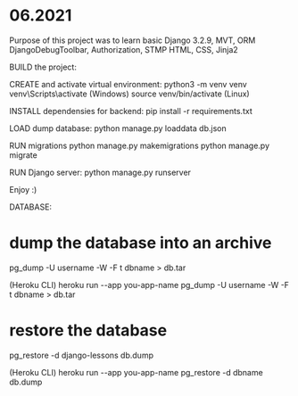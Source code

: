 # 06.2021
Purpose of this project was to 
learn basic Django 3.2.9, MVT, ORM
DjangoDebugToolbar, Authorization, STMP
HTML, CSS, Jinja2


BUILD the project:

CREATE and activate virtual environment:
python3 -m venv venv
venv\Scripts\activate (Windows)
source venv/bin/activate (Linux)

INSTALL dependensies for backend:
pip install -r requirements.txt


LOAD dump database:
python manage.py loaddata db.json


RUN migrations
python manage.py makemigrations
python manage.py migrate


RUN Django server:
python manage.py runserver


Enjoy :)


DATABASE:
    
# dump the database into an archive
pg_dump -U username -W -F t dbname > db.tar

(Heroku CLI) heroku run --app you-app-name pg_dump -U username -W -F t dbname > db.tar


# restore the database
pg_restore -d django-lessons db.dump

(Heroku CLI) heroku run --app you-app-name pg_restore -d dbname db.dump